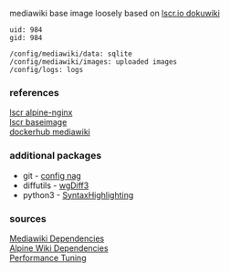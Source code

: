 mediawiki base image loosely based on [lscr.io dokuwiki](https://github.com/linuxserver/docker-dokuwiki)

```
uid: 984
gid: 984

/config/mediawiki/data: sqlite
/config/mediawiki/images: uploaded images
/config/logs: logs
```

### references
[lscr alpine-nginx](https://github.com/linuxserver/docker-baseimage-alpine-nginx)  
[lscr baseimage](https://github.com/linuxserver/docker-baseimage-alpine)  
[dockerhub mediawiki](https://github.com/wikimedia/mediawiki-docker/blob/main/1.39/apache/Dockerfile)  

### additional packages
- git - [config nag](https://www.mediawiki.org/wiki/Manual:Running_MediaWiki_on_Debian_or_Ubuntu#Optional_useful_packages)
- diffutils - [wgDiff3](https://www.mediawiki.org/wiki/Manual:$wgDiff3)
- python3 - [SyntaxHighlighting](https://www.mediawiki.org/wiki/Extension:SyntaxHighlight#Installation)

### sources
[Mediawiki Dependencies](https://www.mediawiki.org/wiki/Manual:Installation_requirements)  
[Alpine Wiki Dependencies](https://wiki.alpinelinux.org/wiki/MediaWiki)  
[Performance Tuning](https://www.mediawiki.org/wiki/Manual:Performance_tuning#Bytecode_caching)  
